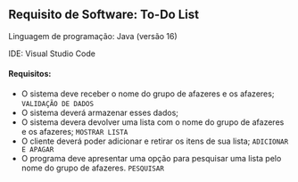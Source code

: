 ## Requisito de Software: To-Do List

Linguagem de programação: Java (versão 16)

IDE: Visual Studio Code
#### Requisitos:

- O sistema deve receber o nome do grupo de afazeres e os afazeres; `VALIDAÇÃO DE DADOS`
- O sistema deverá armazenar esses dados;
- O sistema devera devolver uma lista com o nome do grupo de afazeres e os afazeres; `MOSTRAR LISTA`
- O cliente deverá poder adicionar e retirar os itens de sua lista; `ADICIONAR E APAGAR`
- O programa deve apresentar uma opção para pesquisar uma lista pelo nome do grupo de afazeres. `PESQUISAR`